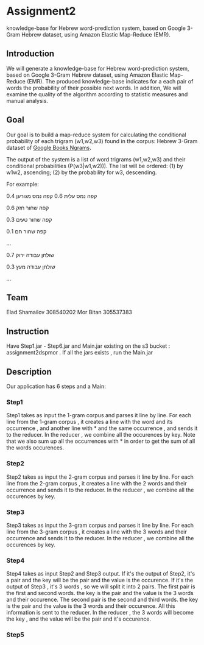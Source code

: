# Assignment2
 knowledge-base for Hebrew word-prediction system, based on Google 3-Gram Hebrew dataset, using Amazon Elastic Map-Reduce (EMR).
 
## Introduction
We will generate a knowledge-base for Hebrew word-prediction system, based on Google 3-Gram Hebrew dataset, using Amazon Elastic Map-Reduce (EMR). The produced knowledge-base indicates for a each pair of words the probability of their possible next words. In addition, We will  examine the quality of the algorithm according to statistic measures and manual analysis.

## Goal
Our goal is to  build a map-reduce system for calculating the conditional probability of each trigram (w1,w2,w3) found in the corpus:  Hebrew 3-Gram dataset of [Google Books Ngrams](https://aws.amazon.com/datasets/google-books-ngrams/).

The output of the system is a list of word trigrams (w1,w2,w3) and their conditional probabilities (P(w3|w1,w2))).
The list will be ordered: (1) by w1w2, ascending; (2) by the probability for w3, descending.

For example:

קפה נמס עלית 0.6
קפה נמס מגורען 0.4

קפה שחור חזק 0.6

קפה שחור טעים 0.3

קפה שחור חם 0.1

…

שולחן עבודה ירוק 0.7

שולחן עבודה מעץ 0.3

…

## Team
Elad Shamailov 308540202
Mor Bitan 305537383

## Instruction
Have Step1.jar - Step6.jar and Main.jar existing on the s3 bucket : assignment2dspmor .
If all the jars exists , run the Main.jar

## Description
Our application has 6 steps and a Main:

### Step1
Step1 takes as input the 1-gram corpus and parses it line by line.
For each line from the 1-gram corpus , it creates a line with the word and its occurrence , and another line with  * and the same occurrence , and sends it to the reducer.
In the reducer , we combine all the occurences by key. Note that we also sum up all the occurrences with * in order to get the sum of all the words occurences.

### Step2
Step2 takes as input the 2-gram corpus and parses it line by line.
For each line from the 2-gram corpus , it creates a line with the 2 words and their occurrence and sends it to the reducer.
In the reducer , we combine all the occurences by key.

### Step3
Step3 takes as input the 3-gram corpus and parses it line by line.
For each line from the 3-gram corpus , it creates a line with the 3 words and their occurrence and sends it to the reducer.
In the reducer , we combine all the occurences by key.

### Step4
Step4 takes as input Step2 and Step3 output.
If it's the output of Step2, it's a pair and the key will be the pair and the value is the occurence.
If it's the output of Step3 , it's 3 words , so we will split it into 2 pairs.
The first pair is the first and second words. the key is the pair and the value is the 3 words and their occurence.
The second pair is the second and third words. the key is the pair and the value is the 3 words and their occurence.
All this information is sent to the reducer.
In the reducer , the 3 words will become the key , and the value will be the pair and it's occurence.

### Step5


